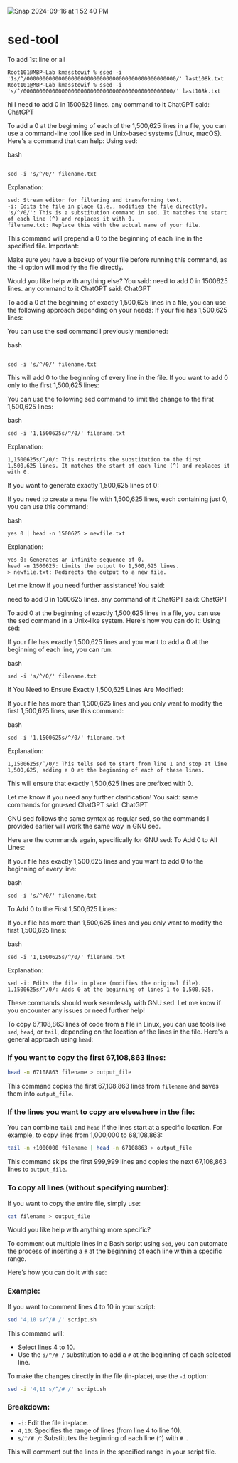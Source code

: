 

![Snap 2024-09-16 at 1 52 40 PM](https://github.com/user-attachments/assets/bcfe606e-21d4-4630-8106-8ac04f8e24d5)



# sed-tool



 To add 1st line or all
```
Root101@MBP-Lab kmasstowif % ssed -i '1s/^/00000000000000000000000000000000000000000000000/' last108k.txt 
Root101@MBP-Lab kmasstowif % ssed -i 's/^/00000000000000000000000000000000000000000000000/' last108k.txt 
```


hi I need to add 0 in 1500625 lines. any command to it
ChatGPT said:
ChatGPT

To add a 0 at the beginning of each of the 1,500,625 lines in a file, you can use a command-line tool like sed in Unix-based systems (Linux, macOS). Here's a command that can help:
Using sed:

bash
```

sed -i 's/^/0/' filename.txt

```
Explanation:


    sed: Stream editor for filtering and transforming text.
    -i: Edits the file in place (i.e., modifies the file directly).
    's/^/0/': This is a substitution command in sed. It matches the start of each line (^) and replaces it with 0.
    filename.txt: Replace this with the actual name of your file.

This command will prepend a 0 to the beginning of each line in the specified file.
Important:

Make sure you have a backup of your file before running this command, as the -i option will modify the file directly.

Would you like help with anything else?
You said:
need to add 0 in 1500625 lines. any command to it
ChatGPT said:
ChatGPT

To add a 0 at the beginning of exactly 1,500,625 lines in a file, you can use the following approach depending on your needs:
If your file has 1,500,625 lines:

You can use the sed command I previously mentioned:

bash
```

sed -i 's/^/0/' filename.txt

```
This will add 0 to the beginning of every line in the file.
If you want to add 0 only to the first 1,500,625 lines:

You can use the following sed command to limit the change to the first 1,500,625 lines:

bash
```
sed -i '1,1500625s/^/0/' filename.txt
```
Explanation:

    1,1500625s/^/0/: This restricts the substitution to the first 1,500,625 lines. It matches the start of each line (^) and replaces it with 0.

If you want to generate exactly 1,500,625 lines of 0:

If you need to create a new file with 1,500,625 lines, each containing just 0, you can use this command:

bash
```
yes 0 | head -n 1500625 > newfile.txt
```
Explanation:

    yes 0: Generates an infinite sequence of 0.
    head -n 1500625: Limits the output to 1,500,625 lines.
    > newfile.txt: Redirects the output to a new file.

Let me know if you need further assistance!
You said:

need to add 0 in 1500625 lines. any command of it
ChatGPT said:
ChatGPT

To add 0 at the beginning of exactly 1,500,625 lines in a file, you can use the sed command in a Unix-like system. Here's how you can do it:
Using sed:

If your file has exactly 1,500,625 lines and you want to add a 0 at the beginning of each line, you can run:

bash
```
sed -i 's/^/0/' filename.txt
```
If You Need to Ensure Exactly 1,500,625 Lines Are Modified:

If your file has more than 1,500,625 lines and you only want to modify the first 1,500,625 lines, use this command:

bash
```
sed -i '1,1500625s/^/0/' filename.txt
```
Explanation:

    1,1500625s/^/0/: This tells sed to start from line 1 and stop at line 1,500,625, adding a 0 at the beginning of each of these lines.

This will ensure that exactly 1,500,625 lines are prefixed with 0.

Let me know if you need any further clarification!
You said:
same commands for gnu-sed
ChatGPT said:
ChatGPT

GNU sed follows the same syntax as regular sed, so the commands I provided earlier will work the same way in GNU sed.

Here are the commands again, specifically for GNU sed:
To Add 0 to All Lines:

If your file has exactly 1,500,625 lines and you want to add 0 to the beginning of every line:

bash
```
sed -i 's/^/0/' filename.txt
```
To Add 0 to the First 1,500,625 Lines:

If your file has more than 1,500,625 lines and you only want to modify the first 1,500,625 lines:

bash
```
sed -i '1,1500625s/^/0/' filename.txt
```
Explanation:

    sed -i: Edits the file in place (modifies the original file).
    1,1500625s/^/0/: Adds 0 at the beginning of lines 1 to 1,500,625.

These commands should work seamlessly with GNU sed. Let me know if you encounter any issues or need further help!


To copy 67,108,863 lines of code from a file in Linux, you can use tools like `sed`, `head`, or `tail`, depending on the location of the lines in the file. Here's a general approach using `head`:

### If you want to copy the first 67,108,863 lines:
```bash
head -n 67108863 filename > output_file
```
This command copies the first 67,108,863 lines from `filename` and saves them into `output_file`.

### If the lines you want to copy are elsewhere in the file:
You can combine `tail` and `head` if the lines start at a specific location. For example, to copy lines from 1,000,000 to 68,108,863:
```bash
tail -n +1000000 filename | head -n 67108863 > output_file
```
This command skips the first 999,999 lines and copies the next 67,108,863 lines to `output_file`.

### To copy all lines (without specifying number):
If you want to copy the entire file, simply use:
```bash
cat filename > output_file
```

Would you like help with anything more specific?


To comment out multiple lines in a Bash script using `sed`, you can automate the process of inserting a `#` at the beginning of each line within a specific range.

Here’s how you can do it with `sed`:

### Example:
If you want to comment lines 4 to 10 in your script:

```bash
sed '4,10 s/^/# /' script.sh
```

This command will:

- Select lines 4 to 10.
- Use the `s/^/# /` substitution to add a `#` at the beginning of each selected line.

To make the changes directly in the file (in-place), use the `-i` option:

```bash
sed -i '4,10 s/^/# /' script.sh
```

### Breakdown:
- `-i`: Edit the file in-place.
- `4,10`: Specifies the range of lines (from line 4 to line 10).
- `s/^/# /`: Substitutes the beginning of each line (`^`) with `# `.

This will comment out the lines in the specified range in your script file.

